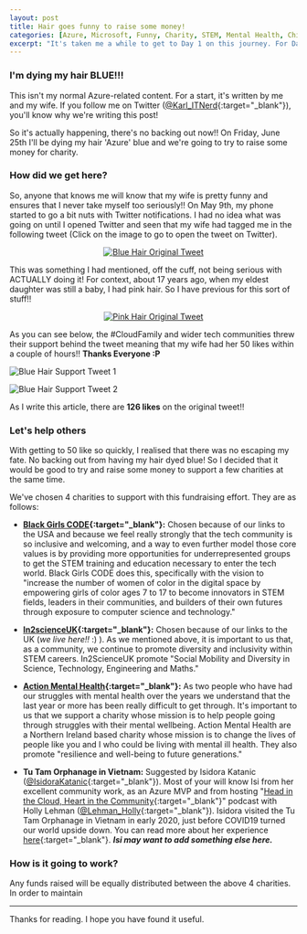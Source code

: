 ```yaml
---
layout: post
title: Hair goes funny to raise some money!
categories: [Azure, Microsoft, Funny, Charity, STEM, Mental Health, Child Poverty, CloudFamily]
excerpt: "It's taken me a while to get to Day 1 on this journey. For Day 1/100 I thought that I would create a 'Terminology Primer'. The aim of this is to help people who are just beginning their Kubernetes journey to get familiar with the various terms that they will encounter."
---
```


### I'm dying my hair BLUE!!!

This isn't my normal Azure-related content. For a start, it's written by me and my wife. If you follow me on Twitter ([@Karl_ITNerd](https://twitter.com/Karl_ITNerd){:target="_blank"}), you'll know why we're writing this post!

So it's actually happening, there's no backing out now!! On Friday, June 25th I'll be dying my hair 'Azure' blue and we're going to try to raise some money for charity.

### How did we get here?

So, anyone that knows me will know that my wife is pretty funny and ensures that I never take myself too seriously!! On May 9th, my phone started to go a bit nuts with Twitter notifications. I had no idea what was going on until I opened Twitter and seen that my wife had tagged me in the following tweet (Click on the image to go to open the tweet on Twitter).

<p align="center">
<a href="https://twitter.com/boooombex/status/1391488155728203779?s=20" target="_blank"><img src="/images/blogs/bluehair/blue-hair-orig-tweet.PNG" alt="Blue Hair Original Tweet"></a>
</p>

This was something I had mentioned, off the cuff, not being serious with ACTUALLY doing it! For context, about 17 years ago, when my eldest daughter was still a baby, I had pink hair. So I have previous for this sort of stuff!!

<p align="center">
<a href="https://twitter.com/boooombex/status/1390956276088250370?s=20" target="_blank"><img src="/images/blogs/bluehair/pink-hair-orig-tweet.PNG" alt="Pink Hair Original Tweet"></a>
</p>

As you can see below, the #CloudFamily and wider tech communities threw their support behind the tweet meaning that my wife had her 50 likes within a couple of hours!! **Thanks Everyone :P**

![Blue Hair Support Tweet 1](/images/blogs/bluehair/blue-hair-support-tweet-1.PNG)

![Blue Hair Support Tweet 2](/images/blogs/bluehair/blue-hair-support-tweet-2.PNG)

As I write this article, there are **126 likes** on the original tweet!!

### Let's help others

With getting to 50 like so quickly, I realised that there was no escaping my fate. No backing out from having my hair dyed blue! So I decided that it would be good to try and raise some money to support a few charities at the same time.

We've chosen 4 charities to support with this fundraising effort. They are as follows:

* **[Black Girls CODE](https://www.blackgirlscode.com/){:target="_blank"}:** Chosen because of our links to the USA and because we feel really strongly that the tech community is so inclusive and welcoming, and a way to even further model those core values is by providing more opportunities for underrepresented groups to get the STEM training and education necessary to enter the tech world. Black Girls CODE does this, specifically with the vision to "increase the number of women of color in the digital space by empowering girls of color ages 7 to 17 to become innovators in STEM fields, leaders in their communities, and builders of their own futures through exposure to computer science and technology."

* **[In2scienceUK](https://in2scienceuk.org/){:target="_blank"}:** Chosen because of our links to the UK (_we live here!!_ :) ). As we mentioned above, it is important to us that, as a community, we continue to promote diversity and inclusivity within STEM careers. In2ScienceUK promote "Social Mobility and Diversity in Science, Technology, Engineering and Maths."

* **[Action Mental Health](https://www.amh.org.uk/){:target="_blank"}:** As two people who have had our struggles with mental health over the years we understand that the last year or more has been really difficult to get through. It's important to us that we support a charity whose mission is to help people going through struggles with their mental wellbeing. Action Mental Health are a Northern Ireland based charity whose mission is to change the lives of people like you and I who could be living with mental ill health. They also promote "resilience and well-being to future generations."

* **Tu Tam Orphanage in Vietnam:** Suggested by Isidora Katanic ([@IsidoraKatanic](https://twitter.com/IsidoraKatanic){:target="_blank"}). Most of your will know Isi from her excellent community work, as an Azure MVP and from hosting "[Head in the Cloud, Heart in the Community](https://www.youtube.com/channel/UCb7bTWzm764ixDEm8TAJjJA){:target="_blank"}" podcast with Holly Lehman ([@Lehman_Holly](https://twitter.com/Lehman_Holly){:target="_blank"}). Isidora visited the Tu Tam Orphanage in Vietnam in early 2020, just before COVID19 turned our world upside down. You can read more about her experience [here](https://www.isidorakatanic.com/post/this-was-volunteering-in-vietnam){:target="_blank"}. _**Isi may want to add something else here.**_

### How is it going to work?

Any funds raised will be equally distributed between the above 4 charities. In order to maintain


---

Thanks for reading. I hope you have found it useful.